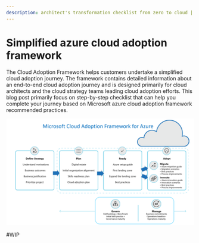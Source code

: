 ```yaml
---
description: architect's transformation checklist from zero to cloud | 2020-March-30
---
```


# Simplified azure cloud adoption framework

The Cloud Adoption Framework helps customers undertake a simplified cloud adoption journey. The framework contains detailed information about an end-to-end cloud adoption journey and is designed primarily for cloud architects and the cloud strategy teams leading cloud adoption efforts. This blog post primarily focus on step-by-step checklist that can help you complete your journey based on Microsoft azure cloud adoption framework recommended practices.

![](../.gitbook/assets/caf-overview.png)

\#WIP


